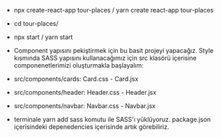 - npx create-react-app tour-places / yarn create react-app tour-places
- cd tour-places/
- npx start / yarn start 


- Component yapısını pekiştirmek için bu basit projeyi yapacağız. Style kısmında SASS yapısını kullanacağımız için src klasörü içerisine componenetlerimizi oluşturmakla başlayalım:
- src/components/cards: Card.css - Card.jsx
- src/components/header: Header.css - Header.jsx
- src/components/navbar: Navbar.css - Navbar.jsx
- terminale yarn add sass komutu ile SASS'ı yüklüyoruz. package.json içerisindeki depenedencies içerisinde artık görebiliriz.
